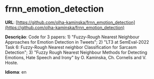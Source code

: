 # frnn_emotion_detection
**URL**: [https://github.com/olha-kaminska/frnn_emotion_detection](https://github.com/olha-kaminska/frnn_emotion_detection)

**Descrição**: Code for 3 papers: 1) "Fuzzy-Rough Nearest Neighbour Approaches for Emotion Detection in Tweets"; 2) "LT3 at SemEval-2022 Task 6: Fuzzy-Rough Nearest neighbor Classification for Sarcasm Detection"; 3) "Fuzzy Rough Nearest Neighbour Methods for Detecting Emotions, Hate Speech and Irony" by O. Kaminska, Ch. Cornelis and V. Hoste.

**Idioma**: en
